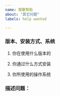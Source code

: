 ```yaml
---
name: 需要帮助
about: "其它问题"
labels: help wanted

---
```


### 版本、安装方式、系统

1. 你在使用什么版本的

2. 你通过什么方式安装

3. 你所使用的操作系统


### 描述问题：

<!-- 在下方描述问题 -->